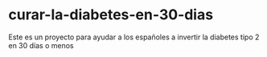 # curar-la-diabetes-en-30-dias
Este es un proyecto para ayudar a los españoles a invertir la diabetes tipo 2 en 30 días o menos
